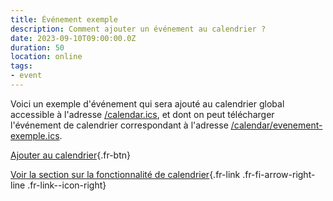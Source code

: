 ```yaml
---
title: Événement exemple
description: Comment ajouter un événement au calendrier ?
date: 2023-09-10T09:00:00.0Z
duration: 50
location: online
tags:
- event
---
```

Voici un exemple d'événement qui sera ajouté au calendrier global accessible à l'adresse [/calendar.ics](/calendar.ics), et dont on peut télécharger l'événement de calendrier correspondant à l'adresse [/calendar/evenement-exemple.ics](/calendar/evenement-exemple.ics).

[Ajouter au calendrier](/calendar/evenement-exemple.ics){.fr-btn}

[Voir la section sur la fonctionnalité de calendrier](/fr/blog/fonctionnalités/#calendrier){.fr-link .fr-fi-arrow-right-line .fr-link--icon-right}
